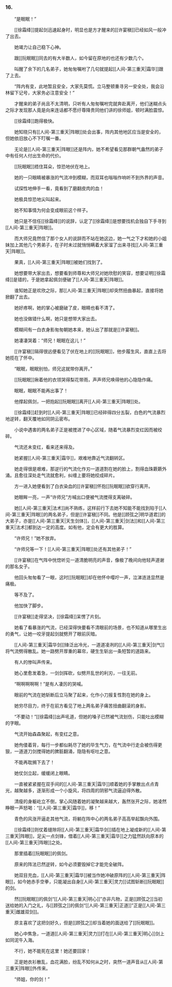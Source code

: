 ### 16.

　　“是眠眠！”

　　[[徐霜绛]]提起剑迅速起身时，明显也是方才醒来的[[许宴稹]]已经如风一般冲了出去。

　　她竭力让自己稳下心神。

　　跟[[阮眠眠]]同去的有大半数人，如今留在原地的也还有少数几个。

　　叫醒了余下的几名弟子，她匆匆嘱咐了几句就提起[[人间-第三重天|霜华]]跟了上去。

　　“阵内有变，此地暂且安全，大家先莫慌。立马整顿重寻另一安全处，我会沿林留下记号，大家务必注意安全！”

　　才醒来的弟子尚且不太清明，只听有人匆匆嘱咐完就奔赴离开，他们迷糊点头之际才发现那人竟是向来连话都不愿纡尊降贵同他们讲的徐师姐，顿时满脸震惊。

　　[[徐霜绛]]跑得极快。

　　她知晓只有[[人间-第三重天|阵眼]]处会出事，阵内其他地区应当是安全的，但她依旧放心不下叮嘱一番。

　　无论是[[人间-第三重天|阵眼]]还是阵内，她不希望看见那群朝气盎然的弟子中有任何人付出生命的代价。

　　[[阮眠眠]]捂住耳朵，惊恐地伏在地上。

　　她的一只眼睛被暴涨的气流冲到模糊，而双耳也嗡嗡作响听不到外界的声音。

　　试探性地伸手一看，竟看到了磨翻皮肉的血！

　　她极具惊恐地尖叫起来。

　　她不知事情为何会变成眼前这个样子。

　　她只是不信任[[徐霜绛]]的说辞，认定了[[徐霜绛]]是想要找机会独自下手寻到[[人间-第三重天|阵眼]]。

　　而大师兄竟然信了那个女人的说辞而不站在她这边，她一气之下才和她的小姐妹加上其他几个男弟子，在子时未过就悄悄瞒着大家溜了出来寻找[[人间-第三重天|阵眼]]。

　　果真，[[人间-第三重天|阵眼]]被她们找到了。

　　她想要带大家出去，想要看到师尊和大师兄对她欣慰的笑容，想要证明[[徐霜绛]]是错的，于是她拿起佩剑便破了[[人间-第三重天|阵眼]]。

　　谁知她正是欢欣之际，那[[人间-第三重天|阵眼]]却突然扭曲暴起，直接将她掀翻了出去。

　　她好疼啊，她的掌心被磨破了皮，眼睛也看不清了。

　　她也没做错什么啊，她只是想带大家出去。

　　模糊间有一白衣身影匆匆朝她本来，她认出了那就是[[许宴稹]]。

　　她凄凄哭着：“师兄！眠眠在这儿！”

　　[[许宴稹]]隔得很远便看见了伏在地上的[[阮眠眠]]，他步履生风，直直上去将她揽在了怀中。

　　“眠眠，眠眠别怕，师兄这就带你离开。”

　　[[阮眠眠]]揪着他的衣领哭得梨花带雨，声声师兄唤得他的心隐隐作痛。

　　眠眠，眠眠不能再出事了！

　　他撑起佩剑，一把抱起[[阮眠眠]]离开[[人间-第三重天|阵眼]]处。

　　[[徐霜绛]]赶到时[[人间-第三重天|阵眼]]已经碎得四分五裂，白色的气流暴烈地逆转，翻天覆地如同阴云密布。

　　小说中遇害的两名弟子正是被搅进了中心区域，随着气流暴烈变红因而被绞碎。

　　气流还未变红，看来还来得及。

　　她紧握[[人间-第三重天|霜华]]，艰难地靠近气流翻转区。

　　她走得很是艰难，那逆行的气流化作刃一道道割在她的脸上，割得血珠簌簌外涌。且愈往深处走气流就愈利，纠缠上要将她绞成碎片。

　　方一进入她便看到了白衣染血的[[许宴稹]]怀抱[[阮眠眠]]欲穿行离开。

　　她眼眸一亮，一声“许师兄”方喊出口便被气流搅得支离破碎。

　　她[[人间-第三重天|法术]]尚不熟练，这样前行下去她不知能不能找到陷于[[人间-第三重天|阵眼]]的两名弟子，但是[[许宴稹]]不同。他是[[顾弦之|明华道君]]的大弟子，亦是[[人间-第三重天|天生剑体]]，[[人间-第三重天|剑法]]和[[人间-第三重天|法术]]都到达一定的高度。如有他，定会有更大的胜算。

　　“许师兄！”她不放弃。

　　“许师兄等一下！[[人间-第三重天|阵眼]]处还有其他弟子！”

　　[[许宴稹]]在气阵中恍惚听见一道清脆明亮的声音，像极了晚间向他轻声道谢的那名女子。

　　他回头匆匆看了一眼，这时[[阮眠眠]]却在他怀中嘤咛一声，泣涕涟涟显然是痛极。

　　等不及了。

　　他加快了脚步。

　　[[许宴稹]]走得坚决，[[徐霜绛]]呆愣了片刻。

　　她看了看暴涨的气流，已经深得快要看不清眼前的场景，也不知道从哪里生出的勇气，让她一咬牙提起剑就劈开了眼前灰暗。

　　[[人间-第三重天|霜华剑]]锋泛出冷光，一道道凌冽的[[人间-第三重天|剑气]]将气流劈得散乱。她一路劈开厚重的幕帘，硬生生斩出一条短暂的道路来。

　　有人的惨叫声传来。

　　她心里愈发着急，一剑剑挥砍，似劈开乱世的利刃，一往无前。

　　“啊啊啊啊啊！”是有人凄厉的哭喊。

　　眼前的气流在她斩断后立马聚了起来，化作小刀报复性割在她的身上。

　　她穷尽目力，终于在前方看见了地上两名弟子痛苦扭曲翻滚的身影。

　　“不要动！”[[徐霜绛]]出声吼道，但她的嗓子已然被气流划伤，只能吐出模糊的字眼。

　　气流开始森森聚起，有变红之意。

　　她佝偻着背，每行一步都似耗尽了她的毕生气力，在气流中行走会被伤得更狠，一道道刀剑搅得她的脾脏翻涌，隐隐有呕吐之意。

　　不能再耽搁下去了！

　　她仗剑立起，缓缓闭上眼睛。

　　一直被紧紧握在双手间的[[人间-第三重天|霜华]]顺着她的手掌散出点点青光，越聚越多，逐渐形成一个小旋风，将四周的阴邪气流逼迫得外散。

　　清瘦的身躯屹立不倒，掌心风随着她的凝聚越来越大，轰然张开之际，她凌然睁眼一声怒喝：“[[人间-第三重天|霜华]]，移！”

　　青色的风涨开逼走其他气流，将躺在阵中心的两名弟子高高举起飘向外围。

　　[[徐霜绛]]则仗着缝隙将[[人间-第三重天|霜华剑]]插在地上凝成新的[[人间-第三重天|阵眼]]，足尖一点剑锋，借着[[人间-第三重天|霜华]]之力猛然跃向原本的[[人间-第三重天|阵眼]]之处。

　　那里插着[[阮眠眠]]的佩剑。

　　原来的阵法已然逆转，如今必须要毁掉它才能完全破阵。

　　她双目充血，[[人间-第三重天|霜华]]被当作她冲破原阵的[[人间-第三重天|阵眼]]，如今她赤手空拳，只能凝出自身[[人间-第三重天|灵力]]试图斩断[[阮眠眠]]的剑。

　　然[[阮眠眠]]的佩剑“[[人间-第三重天|明心]]”亦非凡物，正是[[顾弦之]]当初送给她的入门之礼，与[[顾弦之]]的佩剑“[[人间-第三重天|正道]]”正是[[人间-第三重天|雌雄双剑]]。

　　原主喜欢了这把剑好久，但是[[顾弦之]]却当着她的面送给了[[阮眠眠]]。

　　她心中焦急，一道道[[人间-第三重天|灵力]]打在[[人间-第三重天|明心]]剑上如同泥牛入海。

　　不行，她不能死在这里！她还要回家！

　　正是她衣衫散乱，血花满脸，纷乱不知何从之时，突然一道声音从[[人间-第三重天|阵眼]]外传来。

　　“师姐，你的剑！”